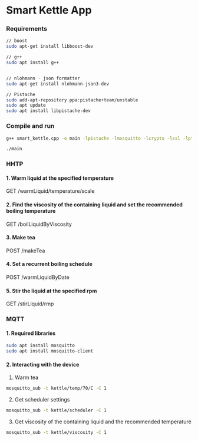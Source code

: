 # Smart Kettle App

### Requirements

```bash
// boost
sudo apt-get install libboost-dev

// g++
sudo apt install g++


// nlohmann - json formatter
sudo apt-get install nlohmann-json3-dev

// Pistache
sudo add-apt-repository ppa:pistache+team/unstable
sudo apt update
sudo apt install libpistache-dev
```

### Compile and run

```bash
g++ smart_kettle.cpp -o main -lpistache -lmosquitto -lcrypto -lssl -lpthread  -std=c++17

./main
```

### HHTP

#### 1. Warm liquid at the specified temperature

GET /warmLiquid/temperature/scale

#### 2. Find the viscosity of the containing liquid and set the recommended boiling temperature

GET /boilLiquidByViscosity

#### 3. Make tea

POST /makeTea

#### 4. Set a recurrent boiling schedule 
POST /warmLiquidByDate

#### 5. Stir the liquid at the specified rpm
GET /stirLiquid/rmp

 

### MQTT

#### 1. Required libraries

```bash
sudo apt install mosquitto
sudo apt install mosquitto-client
```

#### 2. Interacting with the device

1. Warm tea

```bash
mosquitto_sub -t kettle/temp/70/C -C 1
```

2. Get scheduler settings

```bash
mosquitto_sub -t kettle/scheduler -C 1
```

3. Get viscosity of the containing liquid and the recommended temperature

```bash
mosquitto_sub -t kettle/viscosity -C 1
```




